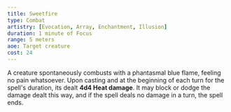 ```yaml
---
title: Sweetfire
type: Combat
artistry: [Evocation, Array, Enchantment, Illusion]
duration: 1 minute of Focus 
range: 5 meters 
aoe: Target creature
cost: 24
---
```

A creature spontaneously combusts with a phantasmal blue flame, feeling no pain whatsoever. Upon casting and at the beginning of each turn for the spell's duration, its dealt **4d4 Heat damage**. It may block or dodge the damage dealt this way, and if the spell deals no damage in a turn, the spell ends.
